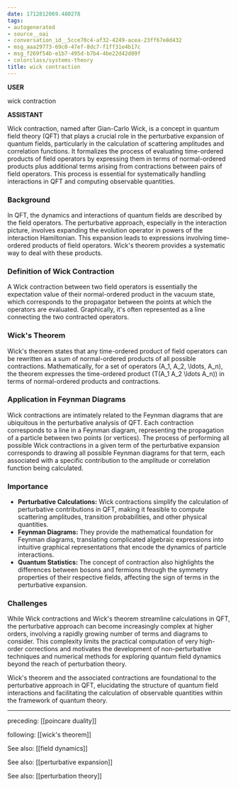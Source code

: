 ```yaml
---
date: 1712812069.480278
tags:
- autogenerated
- source__oai
- conversation_id__5cce70c4-af32-4249-acea-23ff67e8d432
- msg_aaa29773-69c0-47ef-8dc7-f1ff31e4b17c
- msg_f269f54b-e1b7-495d-b7b4-4be22d42d89f
- colorclass/systems-theory
title: wick contraction
---
```


**USER**

wick contraction


**ASSISTANT**

Wick contraction, named after Gian-Carlo Wick, is a concept in quantum field theory (QFT) that plays a crucial role in the perturbative expansion of quantum fields, particularly in the calculation of scattering amplitudes and correlation functions. It formalizes the process of evaluating time-ordered products of field operators by expressing them in terms of normal-ordered products plus additional terms arising from contractions between pairs of field operators. This process is essential for systematically handling interactions in QFT and computing observable quantities.

### Background

In QFT, the dynamics and interactions of quantum fields are described by the field operators. The perturbative approach, especially in the interaction picture, involves expanding the evolution operator in powers of the interaction Hamiltonian. This expansion leads to expressions involving time-ordered products of field operators. Wick's theorem provides a systematic way to deal with these products.

### Definition of Wick Contraction

A Wick contraction between two field operators is essentially the expectation value of their normal-ordered product in the vacuum state, which corresponds to the propagator between the points at which the operators are evaluated. Graphically, it's often represented as a line connecting the two contracted operators. 

### Wick's Theorem

Wick's theorem states that any time-ordered product of field operators can be rewritten as a sum of normal-ordered products of all possible contractions. Mathematically, for a set of operators \(A_1, A_2, \ldots, A_n\), the theorem expresses the time-ordered product \(T(A_1 A_2 \ldots A_n)\) in terms of normal-ordered products and contractions.

### Application in Feynman Diagrams

Wick contractions are intimately related to the Feynman diagrams that are ubiquitous in the perturbative analysis of QFT. Each contraction corresponds to a line in a Feynman diagram, representing the propagation of a particle between two points (or vertices). The process of performing all possible Wick contractions in a given term of the perturbative expansion corresponds to drawing all possible Feynman diagrams for that term, each associated with a specific contribution to the amplitude or correlation function being calculated.

### Importance

- **Perturbative Calculations:** Wick contractions simplify the calculation of perturbative contributions in QFT, making it feasible to compute scattering amplitudes, transition probabilities, and other physical quantities.
- **Feynman Diagrams:** They provide the mathematical foundation for Feynman diagrams, translating complicated algebraic expressions into intuitive graphical representations that encode the dynamics of particle interactions.
- **Quantum Statistics:** The concept of contraction also highlights the differences between bosons and fermions through the symmetry properties of their respective fields, affecting the sign of terms in the perturbative expansion.

### Challenges

While Wick contractions and Wick's theorem streamline calculations in QFT, the perturbative approach can become increasingly complex at higher orders, involving a rapidly growing number of terms and diagrams to consider. This complexity limits the practical computation of very high-order corrections and motivates the development of non-perturbative techniques and numerical methods for exploring quantum field dynamics beyond the reach of perturbation theory.

Wick's theorem and the associated contractions are foundational to the perturbative approach in QFT, elucidating the structure of quantum field interactions and facilitating the calculation of observable quantities within the framework of quantum theory.


---

preceding: [[poincare duality]]  


following: [[wick's theorem]]

See also: [[field dynamics]]


See also: [[perturbative expansion]]


See also: [[perturbation theory]]